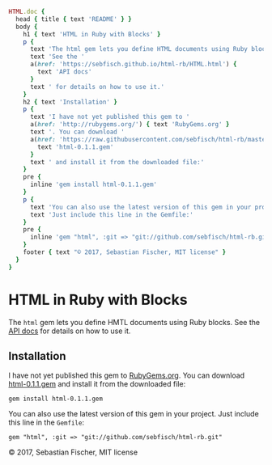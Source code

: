 ```ruby
HTML.doc {
  head { title { text 'README' } }
  body {
    h1 { text 'HTML in Ruby with Blocks' }
    p {
      text 'The html gem lets you define HTML documents using Ruby blocks. '
      text 'See the '
      a(href: 'https://sebfisch.github.io/html-rb/HTML.html') {
        text 'API docs'
      }
      text ' for details on how to use it.'
    }
    h2 { text 'Installation' }
    p {
      text 'I have not yet published this gem to '
      a(href: 'http://rubygems.org/') { text 'RubyGems.org' }
      text '. You can download '
      a(href: 'https://raw.githubusercontent.com/sebfisch/html-rb/master/html-0.1.1.gem') {
        text 'html-0.1.1.gem'
      }
      text ' and install it from the downloaded file:'
    }
    pre {
      inline 'gem install html-0.1.1.gem'
    }
    p {
      text 'You can also use the latest version of this gem in your project. '
      text 'Just include this line in the Gemfile:'
    }
    pre {
      inline 'gem "html", :git => "git://github.com/sebfisch/html-rb.git"'
    }
    footer { text "© 2017, Sebastian Fischer, MIT license" }
  }
}
```

# HTML in Ruby with Blocks

The `html` gem lets you define HMTL documents using Ruby blocks. See the [API docs](https://sebfisch.github.io/html-rb/HTML.html) for details on how to use it.

## Installation

I have not yet published this gem to [RubyGems.org](http://rubygems.org/). You can download [html-0.1.1.gem](https://raw.githubusercontent.com/sebfisch/html-rb/master/html-0.1.1.gem) and install it from the downloaded file:

    gem install html-0.1.1.gem

You can also use the latest version of this gem in your project.
Just include this line in the `Gemfile`:

    gem "html", :git => "git://github.com/sebfisch/html-rb.git"

© 2017, Sebastian Fischer, MIT license
